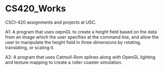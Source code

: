 # CS420_Works
CSCI-420 assignments and projects at USC.

A1: A program that uses oepnGL to create a height field based on the data from an image which the user specifies at the command line, and allow the user to manipulate the height field in three dimensions by rotating, translating, or scaling it.

A2: A program that uses Catmull-Rom splines along with OpenGL lighting and texture mapping to create a roller coaster simulation.